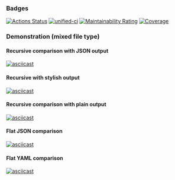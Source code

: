 ### Badges
[![Actions Status](https://github.com/shrvtv/python-project-50/actions/workflows/hexlet-check.yml/badge.svg)](https://github.com/shrvtv/python-project-50/actions)
[![unified-ci](https://github.com/shrvtv/python-project-50/actions/workflows/unified-ci.yml/badge.svg)](https://github.com/shrvtv/python-project-50/actions/workflows/unified-ci.yml)
[![Maintainability Rating](https://sonarcloud.io/api/project_badges/measure?project=shrvtv_python-project-50&metric=sqale_rating)](https://sonarcloud.io/summary/new_code?id=shrvtv_python-project-50)
[![Coverage](https://sonarcloud.io/api/project_badges/measure?project=shrvtv_python-project-50&metric=coverage)](https://sonarcloud.io/summary/new_code?id=shrvtv_python-project-50)

### Demonstration (mixed file type)
#### Recursive comparison with JSON output
[![asciicast](https://asciinema.org/a/mtx8euqcDUCtl8mm25He1Km8S.svg)](https://asciinema.org/a/mtx8euqcDUCtl8mm25He1Km8S)

#### Recursive with stylish output
[![asciicast](https://asciinema.org/a/h7wfqlt5cBrvPYiCcI37H3ns9.svg)](https://asciinema.org/a/h7wfqlt5cBrvPYiCcI37H3ns9)

#### Recursive comparison with plain output
[![asciicast](https://asciinema.org/a/6DCvrg0LGTJ6CW5xmyL4iTDoT.svg)](https://asciinema.org/a/6DCvrg0LGTJ6CW5xmyL4iTDoT)

#### Flat JSON comparison
[![asciicast](https://asciinema.org/a/Oqeni2PEbDNupTMZLGmfmQJAo.svg)](https://asciinema.org/a/Oqeni2PEbDNupTMZLGmfmQJAo)

#### Flat YAML comparison
[![asciicast](https://asciinema.org/a/g9BYIlH1sX7SZ1K2IJDUkg0aV.svg)](https://asciinema.org/a/g9BYIlH1sX7SZ1K2IJDUkg0aV)

